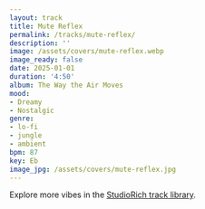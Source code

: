 ```yaml
---
layout: track
title: Mute Reflex
permalink: /tracks/mute-reflex/
description: ''
image: /assets/covers/mute-reflex.webp
image_ready: false
date: 2025-01-01
duration: '4:50'
album: The Way the Air Moves
mood:
- Dreamy
- Nostalgic
genre:
- lo-fi
- jungle
- ambient
bpm: 87
key: Eb
image_jpg: /assets/covers/mute-reflex.jpg
---
```


Explore more vibes in the [StudioRich track library](/tracks/).

